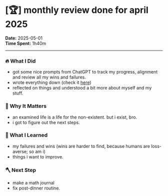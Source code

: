 # [🏆] monthly review done for april 2025

**Date:** 2025-05-01  
**Time Spent:** 1h40m 

---

### 🔥 What I Did
- got some nice prompts from ChatGPT to track my progress, alignment and review all my wins and failures.
- wrote everything down (check it [here](https://github.com/moiSentineL/war-of-becoming/blob/main/reflections/monthly-2025-04-April.md))
- reflected on things and understood a bit more about myself and my stuff.

### 🎯 Why It Matters
- an examined life is a life for the non-existent. but i exist, bro.
- i got to figure out the next steps.

### 🧠 What I Learned
- my failures and wins (wins are harder to find, because humans are loss-averse; so am i)
- things i want to improve.

### 🪓 Next Step
- make a math journal
- fix post-dinner routine.
